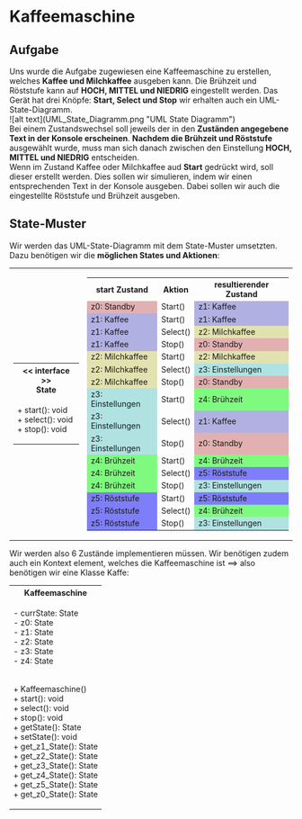 <h1>Kaffeemaschine</h1>
<h2>Aufgabe</h2>
Uns wurde die Aufgabe zugewiesen eine Kaffeemaschine zu erstellen, welches <b>Kaffee und Milchkaffee</b> ausgeben kann. 
Die Brühzeit und Röststufe kann auf <b>HOCH, MITTEL und NIEDRIG</b> eingestellt werden. 
Das Gerät hat drei Knöpfe: <b>Start, Select und Stop</b> wir erhalten auch ein 
UML-State-Diagramm.<br>
![alt text](UML_State_Diagramm.png "UML State Diagramm")
<br>
Bei einem Zustandswechsel soll jeweils der in den <b>Zuständen angegebene Text in der Konsole erscheinen</b>. 
<b>Nachdem die Brühzeit und Röststufe</b> ausgewählt wurde, muss man sich danach 
zwischen den Einstellung <b>HOCH, MITTEL und NIEDRIG</b> entscheiden.<br>
Wenn im Zustand Kaffee oder Milchkaffee aud <b>Start</b> gedrückt wird, soll dieser erstellt werden. 
Dies sollen wir simulieren, indem wir einen entsprechenden Text in der Konsole ausgeben. 
Dabei sollen wir auch die eingestellte Röststufe und Brühzeit ausgeben.

<h2>State-Muster</h2>
Wir werden das UML-State-Diagramm mit dem State-Muster umsetzten.<br>
Dazu benötigen wir die <b>möglichen States und Aktionen</b>:
<table>
    <tr style="border: 0px;">
        <td style="border: 0px;">
            <table>
                <tr>
                    <th><< interface >><br>State</th>
                </tr>
                <tr>
                    <td>
                        <ul style="padding-left: 0px; list-style: none;">
                            <li>+ start(): void</li>
                            <li>+ select(): void</li>
                            <li>+ stop(): void</li>
                        </ul>
                    </td>
                </tr>
            </table>
        </td>
        <td style="border: 0px;">
           <table>
                <tr>
                    <th>start Zustand</th>
                    <th>Aktion</th>
                    <th>resultierender Zustand</th>
                </tr>
                <tr>
                    <td style="background: rgba(200, 100, 100, 0.5);">z0: Standby</td>
                    <td>Start()</td>
                    <td style="background: rgba(100, 100, 200, 0.5);">z1: Kaffee</td>
                </tr>
                <tr>
                    <td style="background: rgba(100, 100, 200, 0.5);">z1: Kaffee</td>
                    <td>Start()</td>
                    <td style="background: rgba(100, 100, 200, 0.5);">z1: Kaffee</td>
                </tr>
                <tr>
                    <td style="background: rgba(100, 100, 200, 0.5);">z1: Kaffee</td>
                    <td>Select()</td>
                    <td style="background: rgba(200, 200, 100, 0.5);">z2: Milchkaffee</td>
                </tr>
                <tr>
                    <td style="background: rgba(100, 100, 200, 0.5);">z1: Kaffee</td>
                    <td>Stop()</td>
                    <td style="background: rgba(200, 100, 100, 0.5);">z0: Standby</td>
                </tr>
                <tr>
                    <td style="background: rgba(200, 200, 100, 0.5);">z2: Milchkaffee</td>
                    <td>Start()</td>
                    <td style="background: rgba(200, 200, 100, 0.5);">z2: Milchkaffee</td>
                </tr>
                <tr>
                    <td style="background: rgba(200, 200, 100, 0.5);">z2: Milchkaffee</td>
                    <td>Select()</td>
                    <td style="background: rgba(100, 200, 200, 0.5);">z3: Einstellungen</td>
                </tr>
                <tr>
                    <td style="background: rgba(200, 200, 100, 0.5);">z2: Milchkaffee</td>
                    <td>Stop()</td>
                    <td style="background: rgba(200, 100, 100, 0.5);">z0: Standby</td>
                </tr>
                <tr>
                    <td style="background: rgba(100, 200, 200, 0.5);">z3: Einstellungen</td>
                    <td>Start()</td>
                    <td style="background: rgba(0, 250, 0, 0.5);">z4: Brühzeit</td>
                </tr>
                <tr>
                    <td style="background: rgba(100, 200, 200, 0.5);">z3: Einstellungen</td>
                    <td>Select()</td>
                    <td style="background: rgba(100, 100, 200, 0.5);">z1: Kaffee</td>
                </tr>
                <tr>
                    <td style="background: rgba(100, 200, 200, 0.5);">z3: Einstellungen</td>
                    <td>Stop()</td>
                    <td style="background: rgba(200, 100, 100, 0.5);">z0: Standby</td>
                </tr>
                <tr>
                    <td style="background: rgba(0, 250, 0, 0.5);">z4: Brühzeit</td>
                    <td>Start()</td>
                    <td style="background: rgba(0, 250, 0, 0.5);">z4: Brühzeit</td>
                </tr>
                <tr>
                    <td style="background: rgba(0, 250, 0, 0.5);">z4: Brühzeit</td>
                    <td>Select()</td>
                    <td style="background: rgba(0, 0, 250, 0.5);">z5: Röststufe</td>
                </tr>
                <tr>
                    <td style="background: rgba(0, 250, 0, 0.5);">z4: Brühzeit</td>
                    <td>Stop()</td>
                    <td style="background: rgba(100, 200, 200, 0.5);">z3: Einstellungen</td>
                </tr>
                <tr>
                    <td style="background: rgba(0, 0, 250, 0.5);">z5: Röststufe</td>
                    <td>Start()</td>
                    <td style="background: rgba(0, 0, 250, 0.5);">z5: Röststufe</td>
                </tr>
                <tr>
                    <td style="background: rgba(0, 0, 250, 0.5);">z5: Röststufe</td>
                    <td>Select()</td>
                    <td style="background: rgba(0, 250, 0, 0.5);">z4: Brühzeit</td>
                </tr>
                <tr>
                    <td style="background: rgba(0, 0, 250, 0.5);">z5: Röststufe</td>
                    <td>Stop()</td>
                    <td style="background: rgba(100, 200, 200, 0.5);">z3: Einstellungen</td>
                </tr>
            </table>
        </td>
    </tr>
</table>
Wir werden also 6 Zustände implementieren müssen. Wir benötigen zudem auch ein Kontext element, 
welches die Kaffeemaschine ist ==> also benötigen wir eine Klasse Kaffe:
<table>
    <tr>
        <th>Kaffeemaschine</th>
    </tr>
    <tr>
        <td>
            <ul style="list-style: none; padding-left: 0px;">
                <li>- currState: State</li>
                <li>- z0: State</li>
                <li>- z1: State</li>
                <li>- z2: State</li>
                <li>- z3: State</li>
                <li>- z4: State</li>
            </ul>
        </td>
    </tr>
    <tr>
        <td>
            <ul style="list-style: none; padding-left: 0px;">
                <li>+ Kaffeemaschine()</li>
                <li>+ start(): void</li>
                <li>+ select(): void</li>
                <li>+ stop(): void</li>
                <li>+ getState(): State</li>
                <li>+ setState(): void</li>
                <li>+ get_z1_State(): State</li>
                <li>+ get_z2_State(): State</li>
                <li>+ get_z3_State(): State</li>
                <li>+ get_z4_State(): State</li>
                <li>+ get_z5_State(): State</li>
                <li>+ get_z0_State(): State</li>
            </ul>
        </td>
    </tr>
</table>

